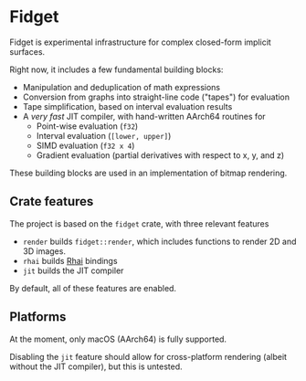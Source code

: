 # Fidget
Fidget is experimental infrastructure for complex closed-form implicit surfaces.

Right now, it includes a few fundamental building blocks:

- Manipulation and deduplication of math expressions
- Conversion from graphs into straight-line code ("tapes") for evaluation
- Tape simplification, based on interval evaluation results
- A _very fast_ JIT compiler, with hand-written AArch64 routines for
    - Point-wise evaluation (`f32`)
    - Interval evaluation (`[lower, upper]`)
    - SIMD evaluation (`f32 x 4`)
    - Gradient evaluation (partial derivatives with respect to x, y, and z)

These building blocks are used in an implementation of bitmap rendering.

## Crate features
The project is based on the `fidget` crate, with three relevant features

- `render` builds `fidget::render`, which includes functions to render 2D and
  3D images.
- `rhai` builds [Rhai](https://rhai.rs/) bindings
- `jit` builds the JIT compiler

By default, all of these features are enabled.

## Platforms
At the moment, only macOS (AArch64) is fully supported.

Disabling the `jit` feature should allow for cross-platform rendering
(albeit without the JIT compiler), but this is untested.
